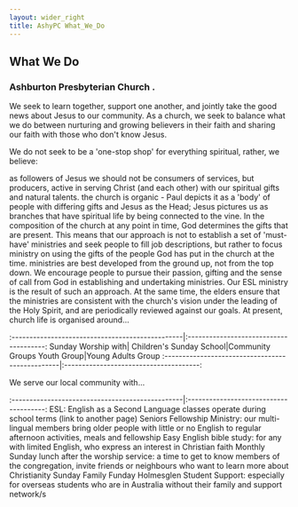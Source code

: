 ```yaml
---
layout: wider_right
title: AshyPC What_We_Do
---
```


## What We Do

### Ashburton Presbyterian Church .

We seek to learn together, support one another, and jointly take the good news about Jesus to our community. As a church, we seek to balance what we do between nurturing and growing believers in their faith and sharing our faith with those who don't know Jesus.

We do not seek to be a 'one-stop shop' for everything spiritual, rather, we believe:

as followers of Jesus we should not be consumers of services, but producers, active in serving Christ (and each other) with our spiritual gifts and natural talents.
the church is organic - Paul depicts it as a 'body' of people with differing gifts and Jesus as the Head; Jesus pictures us as branches that have spiritual life by being connected to the vine. In the composition of the church at any point in time, God determines the gifts that are present. This means that our approach is not to establish a set of 'must-have' ministries and seek people to fill job descriptions, but rather to focus ministry on using the gifts of the people God has put in the church at the time.
ministries are best developed from the ground up, not from the top down. We encourage people to pursue their passion, gifting and the sense of call from God in establishing and undertaking ministries. Our ESL ministry is the result of such an approach. At the same time, the elders ensure that the ministries are consistent with the church's vision under the leading of the Holy Spirit, and are periodically reviewed against our goals.
At present, church life is organised around...

:------------------------------------------------|:--------------------------------------:
Sunday Worship with|
Children's Sunday School|Community Groups
Youth Group|Young Adults Group
:------------------------------------------------|:--------------------------------------:

We serve our local community with...

:------------------------------------------------|:--------------------------------------:
ESL: English as a Second Language classes operate during school terms (link to another page)
Seniors Fellowship Ministry:  our multi-lingual members bring older people with little or no English to regular afternoon activities, meals and fellowship
Easy English bible study: for any with limited English, who express an interest in Christian faith 
Monthly Sunday lunch after the worship service: a time to get to know members of the congregation, invite friends or neighbours who want to learn more about Christianity
Sunday Family Funday
Holmesglen Student Support: especially for overseas students who are in Australia without their family and support network/s
 